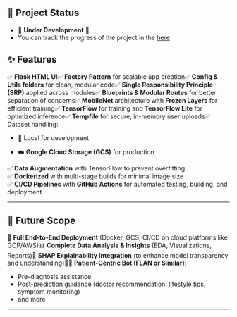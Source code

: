 ## 🚀 Project Status

- 🚧 **Under Development** 🚧
- You can track the progress of the project in the [here](docs/progress.md)

## ✨ Features

✅ **Flask HTML UI**✅ **Factory Pattern** for scalable app creation✅ **Config & Utils folders** for clean, modular code✅ **Single Responsibility Principle (SRP)** applied across modules✅ **Blueprints & Modular Routes** for better separation of concerns✅ **MobileNet** architecture with **Frozen Layers** for efficient training✅ **TensorFlow** for training and **TensorFlow Lite** for optimized inference✅ **Tempfile** for secure, in-memory user uploads✅ Dataset handling:

* 📂 Local for development

- ☁️ **Google Cloud Storage (GCS)** for production

✅ **Data Augmentation** with TensorFlow to prevent overfitting  
✅ **Dockerized** with multi-stage builds for minimal image size  
✅ **CI/CD Pipelines** with **GitHub Actions** for automated testing, building, and deployment

---



## 🔮 Future Scope

🚀 **Full End-to-End Deployment** (Docker, GCS, CI/CD on cloud platforms like GCP/AWS)📊 **Complete Data Analysis & Insights** (EDA, Visualizations, Reports)🤖 **SHAP Explainability Integration** (to enhance model transparency and understanding)👨‍⚕️ **Patient-Centric Bot (FLAN or Similar)**:

- Pre-diagnosis assistance
- Post-prediction guidance (doctor recommendation, lifestyle tips, symptom monitoring)
- and more


---
